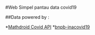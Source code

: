 #Web Simpel pantau data covid19

##Data powered by :

*[Mathdroid Covid API](https://github.com/mathdroid/covid-19-api)
*[bnpb-inacovid19](https://bnpb-inacovid19.hub.arcgis.com/datasets/data-harian-kasus-per-provinsi-covid-19-indonesia/geoservice)

